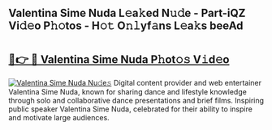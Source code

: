 ## Valentina Sime Nuda L𝚎a𝚔ed N𝚞𝚍e - Part-iQZ Vi𝚍𝚎o P𝚑𝚘tos - H𝚘𝚝 O𝚗𝚕yf𝚊ns L𝚎a𝚔s beeAd

# <h2><a href="http://kfbjhl.oniu.top/?m=Valentina+Sime+Nuda">🔗👉 🔴 Valentina Sime Nuda P𝚑ot𝚘𝚜 V𝚒d𝚎o</a></h2>

[![Valentina Sime Nuda Nu𝚍e𝚜](https://i.imgur.com/0qMVB7G.gif)](http://kfbjhl.oniu.top/?m=Valentina+Sime+Nuda)
Digital content provider and web entertainer Valentina Sime Nuda, known for sharing dance and lifestyle knowledge through solo and collaborative dance presentations and brief films. Inspiring public speaker Valentina Sime Nuda, celebrated for their ability to inspire and motivate large audiences.  
